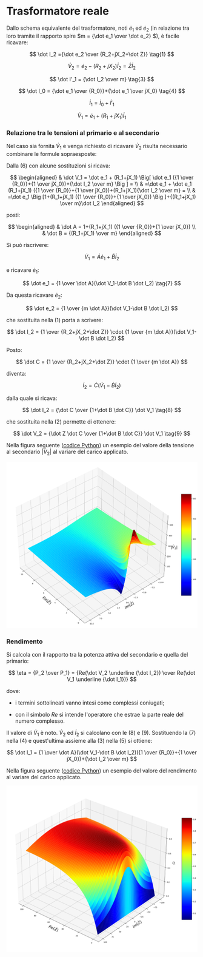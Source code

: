 # Trasformatore reale

Dallo schema equivalente del trasformatore, noti $\dot e_1$ ed $\dot e_2$ (in relazione tra loro tramite il rapporto spire $m = {\dot e_1 \over \dot e_2} $), è facile ricavare:

$$
\dot I_2 ={\dot e_2 \over {R_2+jX_2+\dot Z}} \tag{1}
$$

$$
\dot V_2=\dot e_2 - (R_2+jX_2)\dot I_2 = \dot Z \dot I_2 \tag{2}
$$

$$
\dot I'_1 = {\dot I_2 \over m} \tag{3}
$$

$$
\dot I_0 = {\dot e_1 \over {R_0}}+{\dot e_1 \over jX_0} \tag{4}
$$

$$
\dot I_1 = \dot I_0 + \dot I'_1 \tag{5}
$$

$$
\dot V_1 = \dot e_1 + (R_1+ jX_1) \dot I_1 \tag{6}
$$

### Relazione tra le tensioni al primario e al secondario

Nel caso sia fornita $\dot V_1$ e venga richiesto di ricavare $\dot V_2$ risulta necessario combinare le formule sopraesposte:

Dalla (6) con alcune sostituzioni si ricava:

$$
\begin{aligned}
    & \dot V_1 = \dot e_1 + (R_1+jX_1) \Big[ \dot e_1 ({1 \over {R_0}}+{1 \over jX_0})+{\dot I_2 \over m} \Big ] = \\
    & =\dot e_1 + \dot e_1 (R_1+jX_1) ({1 \over {R_0}}+{1 \over jX_0})+(R_1+jX_1){\dot I_2 \over m} = \\
    & =\dot e_1 \Big [1+(R_1+jX_1) ({1 \over {R_0}}+{1 \over jX_0}) \Big ]+{(R_1+jX_1) \over m}\dot I_2
\end{aligned}
$$

posti:

$$
\begin{aligned}
& \dot A = 1+(R_1+jX_1) ({1 \over {R_0}}+{1 \over jX_0}) \\
& \dot B = {(R_1+jX_1) \over m}
\end{aligned}
$$

Si può riscrivere:

$$
\dot V_1 = \dot A \dot e_1+\dot B \dot I_2
$$

e ricavare $\dot e_1$:

$$
\dot e_1 = {1 \over \dot A}(\dot V_1-\dot B \dot I_2) \tag{7}
$$

Da questa ricavare $\dot e_2$:

$$
\dot e_2 = {1 \over {m \dot A}}(\dot V_1-\dot B \dot I_2)
$$

che sostituita nella (1) porta a scrivere:

$$
\dot I_2 = {1 \over {R_2+jX_2+\dot Z}} \cdot {1 \over {m \dot A}}(\dot V_1-\dot B \dot I_2)
$$

Posto:

$$
\dot C = {1 \over {R_2+jX_2+\dot Z}} \cdot {1 \over {m \dot A}}
$$

diventa:

$$
\dot I_2 = \dot C(\dot V_1-\dot B \dot I_2)
$$

dalla quale si ricava:

$$
\dot I_2 = {\dot C \over {1+\dot B \dot C}} \dot V_1 \tag{8}
$$

che sostituita nella (2) permette di ottenere:

$$
\dot V_2 = {\dot Z \dot C \over {1+\dot B \dot C}} \dot V_1 \tag{9}
$$

Nella figura seguente ([codice Python](Grafico_tensione_secondario.py)) un esempio del valore della tensione al secondario $|\dot V_2|$ al variare del carico applicato.

![Grafico_V2.png](Grafico_V2.png)

### Rendimento

Si calcola con il rapporto tra la potenza attiva del secondario e quella del primario:

$$
\eta = {P_2 \over P_1} = {Re(\dot V_2 \underline {\dot I_2}) \over Re(\dot V_1 \underline {\dot I_1})}
$$

dove:

- i termini sottolineati vanno intesi come complessi coniugati;

- con il simbolo $Re$ si intende l'operatore che estrae la parte reale del numero complesso.

Il valore di $\dot V_1$ è noto. $\dot V_2$ ed $\dot I_2$ si calcolano con le (8) e (9). Sostituendo la (7) nella (4) e quest'ultima assieme alla (3) nella (5) si ottiene:

$$
\dot I_1 = {1 \over \dot A}(\dot V_1-\dot B \dot I_2)({1 \over {R_0}}+{1 \over jX_0})+{\dot I_2 \over m}
$$

Nella figura seguente ([codice Python](Grafico_rendimento.py)) un esempio del valore del rendimento al variare del carico applicato.

![Grafico_eta.png](Grafico_eta.png)